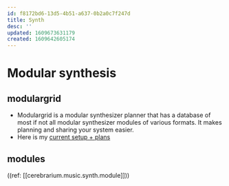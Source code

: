 ```yaml
---
id: f8172bd6-13d5-4b51-a637-0b2a0c7f247d
title: Synth
desc: ''
updated: 1609673631179
created: 1609642605174
---
```


# Modular synthesis

## modulargrid

- Modulargrid is a modular synthesizer planner that has a database of most if not all modular synthesizer modules of various formats. It makes planning and sharing your system easier.
- Here is my [current setup + plans](https://www.modulargrid.net/e/racks/command_center/153381)

## modules
((ref: [[cerebrarium.music.synth.module]]))
